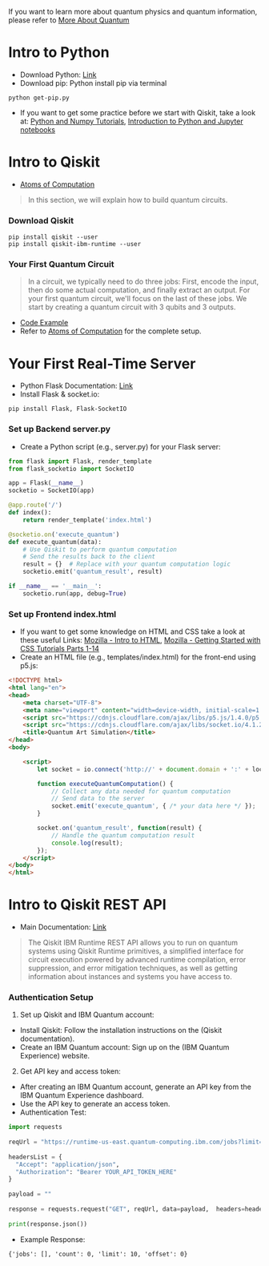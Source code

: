 If you want to learn more about quantum physics and quantum information, please refer to [More About Quantum](https://github.com/RubyQianru/Quantum-Computing-API/blob/main/Week1/More-about-Quantum.md)

# Intro to Python 
* Download Python: [Link](https://www.python.org/downloads/)
* Download pip: Python install pip via terminal
```
python get-pip.py
```
* If you want to get some practice before we start with Qiskit, take a look at: [Python and Numpy Tutorials](https://cs231n.github.io/python-numpy-tutorial/), [Introduction to Python and Jupyter notebooks](https://github.com/Qiskit/textbook/blob/main/notebooks/ch-prerequisites/python-and-jupyter-notebooks.ipynb)

# Intro to Qiskit
* [Atoms of Computation](https://github.com/Qiskit/textbook/blob/main/notebooks/intro/atoms-of-computation.ipynb)
> In this section, we will explain how to build quantum circuits. 

### Download Qiskit
``` 
pip install qiskit --user
pip install qiskit-ibm-runtime --user
```
### Your First Quantum Circuit
> In a circuit, we typically need to do three jobs: First, encode the input, then do some actual computation, and finally extract an output. For your first quantum circuit, we'll focus on the last of these jobs. We start by creating a quantum circuit with 3 qubits and 3 outputs.
* [Code Example](https://github.com/RubyQianru/Quantum-Computing-API/blob/main/Week1/Code-Examples/Quantum-Circuit.ipynb)
* Refer to [Atoms of Computation](https://github.com/Qiskit/textbook/blob/main/notebooks/intro/atoms-of-computation.ipynb) for the complete setup.

# Your First Real-Time Server
* Python Flask Documentation: [Link](https://flask.palletsprojects.com/en/3.0.x/)
* Install Flask & socket.io:
```
pip install Flask, Flask-SocketIO
```
### Set up Backend server.py
* Create a Python script (e.g., server.py) for your Flask server:
```python
from flask import Flask, render_template
from flask_socketio import SocketIO

app = Flask(__name__)
socketio = SocketIO(app)

@app.route('/')
def index():
    return render_template('index.html')

@socketio.on('execute_quantum')
def execute_quantum(data):
    # Use Qiskit to perform quantum computation
    # Send the results back to the client
    result = {}  # Replace with your quantum computation logic
    socketio.emit('quantum_result', result)

if __name__ == '__main__':
    socketio.run(app, debug=True)
```

### Set up Frontend index.html
* If you want to get some knowledge on HTML and CSS take a look at these useful Links: [Mozilla - Intro to HTML](https://developer.mozilla.org/en-US/docs/Learn/HTML/Introduction_to_HTML), [Mozilla - Getting Started with CSS Tutorials Parts 1-14](https://developer.mozilla.org/en-US/docs/Learn/CSS/First_steps)
* Create an HTML file (e.g., templates/index.html) for the front-end using p5.js:
```html
<!DOCTYPE html>
<html lang="en">
<head>
    <meta charset="UTF-8">
    <meta name="viewport" content="width=device-width, initial-scale=1.0">
    <script src="https://cdnjs.cloudflare.com/ajax/libs/p5.js/1.4.0/p5.js"></script>
    <script src="https://cdnjs.cloudflare.com/ajax/libs/socket.io/4.1.2/socket.io.js"></script>
    <title>Quantum Art Simulation</title>
</head>
<body>

    <script>
        let socket = io.connect('http://' + document.domain + ':' + location.port);

        function executeQuantumComputation() {
            // Collect any data needed for quantum computation
            // Send data to the server
            socket.emit('execute_quantum', { /* your data here */ });
        }

        socket.on('quantum_result', function(result) {
            // Handle the quantum computation result
            console.log(result);
        });
    </script>
</body>
</html>
```

# Intro to Qiskit REST API
* Main Documentation: [Link](https://docs.quantum.ibm.com/api/runtime)
> The Qiskit IBM Runtime REST API allows you to run on quantum systems using Qiskit Runtime primitives, a simplified interface for circuit execution powered by advanced runtime compilation, error suppression, and error mitigation techniques, as well as getting information about instances and systems you have access to.

### Authentication Setup
1. Set up Qiskit and IBM Quantum account:
* Install Qiskit: Follow the installation instructions on the (Qiskit documentation).
* Create an IBM Quantum account: Sign up on the (IBM Quantum Experience) website.

2. Get API key and access token:
* After creating an IBM Quantum account, generate an API key from the IBM Quantum Experience dashboard.
* Use the API key to generate an access token.
* Authentication Test:
```python
import requests
 
reqUrl = "https://runtime-us-east.quantum-computing.ibm.com/jobs?limit=10&offset=0&exclude_params=true"
 
headersList = {
  "Accept": "application/json",
  "Authorization": "Bearer YOUR_API_TOKEN_HERE" 
}
 
payload = ""
 
response = requests.request("GET", reqUrl, data=payload,  headers=headersList)
 
print(response.json())
```
* Example Response:
```
{'jobs': [], 'count': 0, 'limit': 10, 'offset': 0}
```
